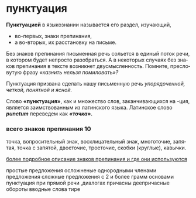 # пунктуация

**Пунктуацией** в язы­ко­зна­нии назы­ва­ет­ся его 
раз­дел, изу­ча­ю­щий, 
- во-первых, зна­ки 
пре­пи­на­ния, 
- а во-вторых, их рас­ста­нов­ку на 
письме.

Без зна­ков пре­пи­на­ния пись­мен­ная речь сольет­ся 
в еди­ный поток речи, в кото­ром будет непро­сто 
разо­брать­ся. А в неко­то­рых слу­ча­ях без зна­ков 
пре­пи­на­ния в тек­сте воз­ник­нет 
дву­смыс­лен­ность. Помните, пре­сло­ву­тую фра­зу 
*«каз­нить нель­зя поми­ло­вать»?*


Пунктуация при­зва­на сде­лать нашу пись­мен­ную речь 
*упо­ря­до­чен­ной, чет­кой, понят­ной и ясной.*


Слово **«пунк­ту­а­ция»**, как и мно­же­ство слов, 
закан­чи­ва­ю­щих­ся на -ция, явля­ет­ся 
заим­ство­ван­ным из латин­ско­го язы­ка. Латинское 
сло­во ***punctum*** пере­ве­дем  как ***«точ­ка».***

### всего знаков препинания 10

точ­ка,  вопро­си­тель­ный знак, вос­кли­ца­тель­ный знак, мно­го­то­чие,
 запя­тая, точ­ка с запя­той, двое­то­чие, троеточие, скоб­ки (круг­лые), кавычки.

 [более подробное описание знаков препинания и где они используются](https://russkiiyazyk.ru/punktuatsiya)

 простые предложения осложненые однородными членами предложения
 сложные предложения с 2 и более грамм основами 
 пунктуация при прямой речи ,диалогах
 причасны деепричасные обороты
 вводные слова
 тире
 
 


